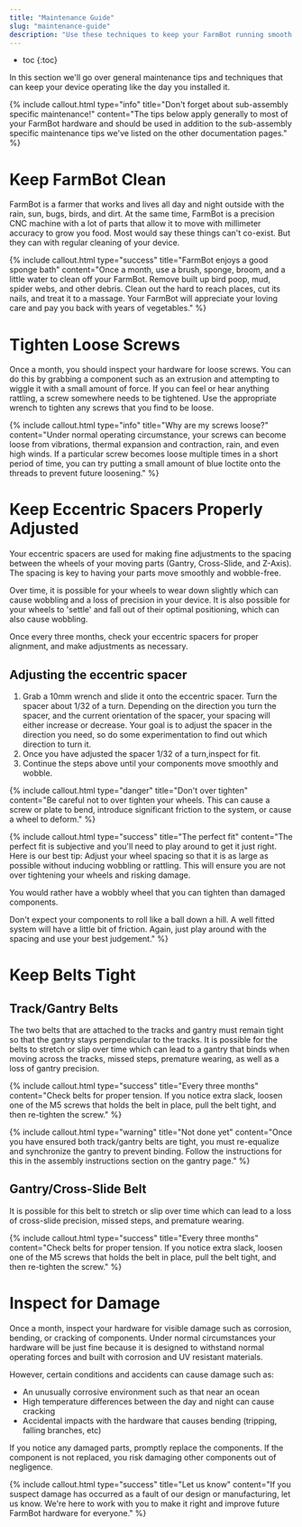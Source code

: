 ```yaml
---
title: "Maintenance Guide"
slug: "maintenance-guide"
description: "Use these techniques to keep your FarmBot running smooth for years to come"
---
```


* toc
{:toc}

In this section we'll go over general maintenance tips and techniques that can keep your device operating like the day you installed it.

{%
include callout.html
type="info"
title="Don't forget about sub-assembly specific maintenance!"
content="The tips below apply generally to most of your FarmBot hardware and should be used in addition to the sub-assembly specific maintenance tips we've listed on the other documentation pages."
%}



# Keep FarmBot Clean

FarmBot is a farmer that works and lives all day and night outside with the rain, sun, bugs, birds, and dirt. At the same time, FarmBot is a precision CNC machine with a lot of parts that allow it to move with millimeter accuracy to grow you food. Most would say these things can't co-exist. But they can with regular cleaning of your device.

{%
include callout.html
type="success"
title="FarmBot enjoys a good sponge bath"
content="Once a month, use a brush, sponge, broom, and a little water to clean off your FarmBot. Remove built up bird poop, mud, spider webs, and other debris. Clean out the hard to reach places, cut its nails, and treat it to a massage. Your FarmBot will appreciate your loving care and pay you back with years of vegetables."
%}



# Tighten Loose Screws

Once a month, you should inspect your hardware for loose screws. You can do this by grabbing a component such as an extrusion and attempting to wiggle it with a small amount of force. If you can feel or hear anything rattling, a screw somewhere needs to be tightened. Use the appropriate wrench to tighten any screws that you find to be loose.

{%
include callout.html
type="info"
title="Why are my screws loose?"
content="Under normal operating circumstance, your screws can become loose from vibrations, thermal expansion and contraction, rain, and even high winds. If a particular screw becomes loose multiple times in a short period of time, you can try putting a small amount of blue loctite onto the threads to prevent future loosening."
%}



# Keep Eccentric Spacers Properly Adjusted

Your eccentric spacers are used for making fine adjustments to the spacing between the wheels of your moving parts (Gantry, Cross-Slide, and Z-Axis). The spacing is key to having your parts move smoothly and wobble-free.

Over time, it is possible for your wheels to wear down slightly which can cause wobbling and a loss of precision in your device. It is also possible for your wheels to 'settle' and fall out of their optimal positioning, which can also cause wobbling.

Once every three months, check your eccentric spacers for proper alignment, and make adjustments as necessary.

## Adjusting the eccentric spacer
1. Grab a 10mm wrench and slide it onto the eccentric spacer. Turn the spacer about 1/32 of a turn. Depending on the direction you turn the spacer, and the current orientation of the spacer, your spacing will either increase or decrease. Your goal is to adjust the spacer in the direction you need, so do some experimentation to find out which direction to turn it.
2. Once you have adjusted the spacer 1/32 of a turn,inspect for fit.
3. Continue the steps above until your components move smoothly and wobble.

{%
include callout.html
type="danger"
title="Don't over tighten"
content="Be careful not to over tighten your wheels. This can cause a screw or plate to bend, introduce significant friction to the system, or cause a wheel to deform."
%}



{%
include callout.html
type="success"
title="The perfect fit"
content="The perfect fit is subjective and you'll need to play around to get it just right. Here is our best tip: Adjust your wheel spacing so that it is as large as possible without inducing wobbling or rattling. This will ensure you are not over tightening your wheels and risking damage.

You would rather have a wobbly wheel that you can tighten than damaged components.

Don't expect your components to roll like a ball down a hill. A well fitted system will have a little bit of friction. Again, just play around with the spacing and use your best judgement."
%}



# Keep Belts Tight

## Track/Gantry Belts
The two belts that are attached to the tracks and gantry must remain tight so that the gantry stays  perpendicular to the tracks. It is possible for the belts to stretch or slip over time which can lead to a gantry that binds when moving across the tracks, missed steps, premature wearing, as well as a loss of gantry precision.

{%
include callout.html
type="success"
title="Every three months"
content="Check belts for proper tension. If you notice extra slack, loosen one of the M5 screws that holds the belt in place, pull the belt tight, and then re-tighten the screw."
%}



{%
include callout.html
type="warning"
title="Not done yet"
content="Once you have ensured both track/gantry belts are tight, you must re-equalize and synchronize the gantry to prevent binding. Follow the instructions for this in the assembly instructions section on the gantry page."
%}

## Gantry/Cross-Slide Belt
It is possible for this belt to stretch or slip over time which can lead to a loss of cross-slide precision, missed steps, and premature wearing.

{%
include callout.html
type="success"
title="Every three months"
content="Check belts for proper tension. If you notice extra slack, loosen one of the M5 screws that holds the belt in place, pull the belt tight, and then re-tighten the screw."
%}



# Inspect for Damage

Once a month, inspect your hardware for visible damage such as corrosion, bending, or cracking of components. Under normal circumstances your hardware will be just fine because it is designed to withstand normal operating forces and built with corrosion and UV resistant materials.

However, certain conditions and accidents can cause damage such as:
* An unusually corrosive environment such as that near an ocean
* High temperature differences between the day and night can cause cracking
* Accidental impacts with the hardware that causes bending (tripping, falling branches, etc)

If you notice any damaged parts, promptly replace the components. If the component is not replaced, you risk damaging other components out of negligence.

{%
include callout.html
type="success"
title="Let us know"
content="If you suspect damage has occurred as a fault of our design or manufacturing, let us know. We're here to work with you to make it right and improve future FarmBot hardware for everyone."
%}

